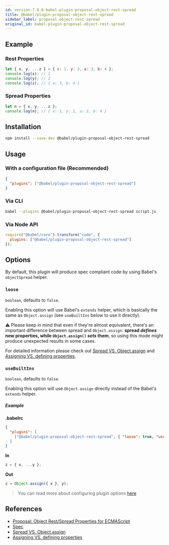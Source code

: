 ```yaml
---
id: version-7.0.0-babel-plugin-proposal-object-rest-spread
title: @babel/plugin-proposal-object-rest-spread
sidebar_label: proposal-object-rest-spread
original_id: babel-plugin-proposal-object-rest-spread
---
```


## Example

### Rest Properties

```js
let { x, y, ...z } = { x: 1, y: 2, a: 3, b: 4 };
console.log(x); // 1
console.log(y); // 2
console.log(z); // { a: 3, b: 4 }
```

### Spread Properties

```js
let n = { x, y, ...z };
console.log(n); // { x: 1, y: 2, a: 3, b: 4 }
```

## Installation

```sh
npm install --save-dev @babel/plugin-proposal-object-rest-spread
```

## Usage

### With a configuration file (Recommended)

```json
{
  "plugins": ["@babel/plugin-proposal-object-rest-spread"]
}
```

### Via CLI

```sh
babel --plugins @babel/plugin-proposal-object-rest-spread script.js
```

### Via Node API

```javascript
require("@babel/core").transform("code", {
  plugins: ["@babel/plugin-proposal-object-rest-spread"]
});
```

## Options

By default, this plugin will produce spec compliant code by using Babel's `objectSpread` helper.

### `loose`

`boolean`, defaults to `false`.

Enabling this option will use Babel's `extends` helper, which is basically the same as `Object.assign` (see `useBuiltIns` below to use it directly).

:warning: Please keep in mind that even if they're almost equivalent, there's an important difference between spread and `Object.assign`: **spread _defines_ new properties, while `Object.assign()` _sets_ them**, so using this mode might produce unexpected results in some cases.

For detailed information please check out [Spread VS. Object.assign](http://2ality.com/2016/10/rest-spread-properties.html#spreading-objects-versus-objectassign) and [Assigning VS. defining properties](http://exploringjs.com/es6/ch_oop-besides-classes.html#sec_assigning-vs-defining-properties).


### `useBuiltIns`

`boolean`, defaults to `false`.

Enabling this option will use `Object.assign` directly instead of the Babel's `extends` helper.

##### Example

**.babelrc**

```json
{
  "plugins": [
    ["@babel/plugin-proposal-object-rest-spread", { "loose": true, "useBuiltIns": true }]
  ]
}
```

**In**

```js
z = { x, ...y };
```

**Out**

```js
z = Object.assign({ x }, y);
```

> You can read more about configuring plugin options [here](https://babeljs.io/docs/en/plugins#plugin-options)

## References

* [Proposal: Object Rest/Spread Properties for ECMAScript](https://github.com/tc39/proposal-object-rest-spread)
* [Spec](https://tc39.github.io/proposal-object-rest-spread/)
* [Spread VS. Object.assign](http://2ality.com/2016/10/rest-spread-properties.html#spreading-objects-versus-objectassign)
* [Assigning VS. defining properties](http://exploringjs.com/es6/ch_oop-besides-classes.html#sec_assigning-vs-defining-properties)

